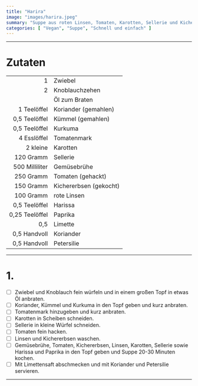 ```yaml
---
title: "Harira"
image: "images/harira.jpeg"
summary: "Suppe aus roten Linsen, Tomaten, Karotten, Sellerie und Kichererbsen gewürzt mit Harissa, Kümmel und Koriander"
categories: [ "Vegan", "Suppe", "Schnell und einfach" ]
---
```


---

# Zutaten

|                |                        |
|---------------:|:-----------------------|
|              1 | Zwiebel                |
|              2 | Knoblauchzehen         |
|                | Öl zum Braten          |
|    1 Teelöffel | Koriander (gemahlen)   |
|  0,5 Teelöffel | Kümmel (gemahlen)      |
|  0,5 Teelöffel | Kurkuma                |
|    4 Esslöffel | Tomatenmark            |
|       2 kleine | Karotten               |
|      120 Gramm | Sellerie               |
| 500 Milliliter | Gemüsebrühe            |
|      250 Gramm | Tomaten (gehackt)      |
|      150 Gramm | Kichererbsen (gekocht) |
|      100 Gramm | rote Linsen            |
|  0,5 Teelöffel | Harissa                |
| 0,25 Teelöffel | Paprika                |
|            0,5 | Limette                |
|   0,5 Handvoll | Koriander              |
|   0,5 Handvoll | Petersilie             |

---

# 1.

- [ ] Zwiebel und Knoblauch fein würfeln und in einem großen Topf in etwas Öl anbraten.
- [ ] Koriander, Kümmel und Kurkuma in den Topf geben und kurz anbraten.
- [ ] Tomatenmark hinzugeben und kurz anbraten.
- [ ] Karotten in Scheiben schneiden.
- [ ] Sellerie in kleine Würfel schneiden.
- [ ] Tomaten fein hacken.
- [ ] Linsen und Kichererbsen waschen.
- [ ] Gemüsebrühe, Tomaten, Kichererbsen, Linsen, Karotten, Sellerie sowie Harissa und Paprika in den Topf geben und
  Suppe 20-30 Minuten kochen.
- [ ] Mit Limettensaft abschmecken und mit Koriander und Petersilie servieren.

---
